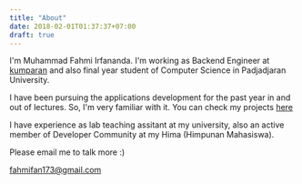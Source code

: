 ```yaml
---
title: "About"
date: 2018-02-01T01:37:37+07:00
draft: true
---
```


I'm Muhammad Fahmi Irfananda. I'm working as Backend Engineer at [kumparan](kumparan.com) and also final year student of Computer Science in Padjadjaran University.

I have been pursuing the applications development for the past year in and out of lectures. So, I'm very familiar with it. You can check my projects [here](https://miun173.github.io/projects/)

I have experience as lab teaching assitant at my university, also an active member of Developer Community at my Hima (Himpunan Mahasiswa).

Please email me to talk more :)
  
[fahmifan173@gmail.com](mailto:fahmifan173@gmail.com)
